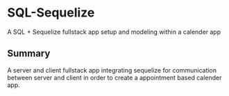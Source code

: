 # SQL-Sequelize
A SQL + Sequelize fullstack app setup and modeling within a calender app

## Summary 
A server and client fullstack app integrating sequelize for communication between server and client in order to create a appointment based calender app.

